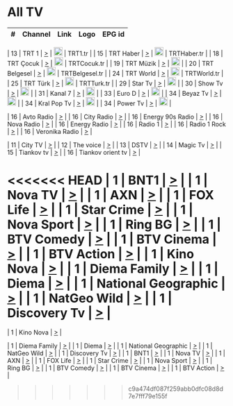 <h1>All TV</h1>

| #   | Channel        | Link  | Logo | EPG id |
|:---:|:--------------:|:-----:|:----:|:------:|

| 13  | TRT 1            | [>](https://tv-trt1.medya.trt.com.tr/master.m3u8) | <img height="20" src="https://i.imgur.com/j786OLG.png"/> | TRT1.tr |
| 15  | TRT Haber        | [>](https://tv-trthaber.medya.trt.com.tr/master.m3u8) | <img height="20" src="https://i.imgur.com/OVfo8Ab.png"/> | TRTHaber.tr |
| 18  | TRT Çocuk        | [>](https://tv-trtcocuk.medya.trt.com.tr/master.m3u8) | <img height="20" src="https://i.imgur.com/QLFmD6d.png"/> | TRTCocuk.tr |
| 19  | TRT Müzik        | [>](https://tv-trtmuzik.medya.trt.com.tr/master.m3u8) | <img height="20" src="https://i.imgur.com/fIVFCEd.png"/> |
| 20  | TRT Belgesel     | [>](https://tv-trtbelgesel.medya.trt.com.tr/master.m3u8) | <img height="20" src="https://i.imgur.com/MGO87pe.png"/> | TRTBelgesel.tr |
| 24  | TRT World        | [>](https://tv-trtworld.medya.trt.com.tr/master.m3u8) | <img height="20" src="https://i.imgur.com/JEA2xpv.png"/> | TRTWorld.tr |
| 25  | TRT Türk         | [>](https://tv-trtturk.medya.trt.com.tr/master.m3u8) | <img height="20" src="https://i.imgur.com/OSTOQNw.png"/> | TRTTurk.tr |
| 29  | Star Tv   | [>](https://dogus-live.daioncdn.net/startv/startv_360p.m3u8) | <img height="20" src="https://i.imgur.com/IebUZx1.png"/> |
| 30  | Show Tv     | [>](https://ciner-live.daioncdn.net/showtv/showtv.m3u8) | <img height="20" src="https://i.imgur.com/IebUZx1.png"/> |
| 31  | Kanal 7     | [>](https://kanal7-live.daioncdn.net/kanal7/kanal7.m3u8) | <img height="20" src="https://i.imgur.com/IebUZx1.png"/> |
| 33  | Euro D    | [>](https://www.youtube.com/user/KanalD/live) | <img height="20" src="https://i.imgur.com/IebUZx1.png"/> |
| 34  | Beyaz Tv     | [>](https://beyaztv-live.daioncdn.net/beyaztv/beyaztv.m3u8) | <img height="20" src="https://i.imgur.com/IebUZx1.png"/> |
| 34  | Kral Pop Tv     | [>](https://www.youtube.com/watch?v=GuFTuKoXepw) | <img height="20" src="https://i.imgur.com/IebUZx1.png"/> |
| 34  | Power Tv     | [>](https://livetv.powerapp.com.tr/powerTV/powerhd.smil/chunklist.m3u8) | <img height="20" src="https://i.imgur.com/IebUZx1.png"/> |

| 16  | Avto Radio | [>](http://stream.metacast.eu/avtoradio.mp3.m3u) |
| 16  | City Radio | [>](http://stream.metacast.eu/city.aac.m3u) |
| 16  | Energy 90s Radio | [>](http://stream.metacast.eu/energy-90s.m3u) |
| 16  | Nova Radio | [>](http://stream.metacast.eu/nova.aac.m3u) |
| 16  | Energy Radio | [>](http://stream.metacast.eu/nrj.aac.m3u) |
| 16  | Radio 1 | [>](http://stream.metacast.eu/radio1.aac.m3u) |
| 16  | Radio 1 Rock | [>](http://stream.metacast.eu/radio1rock.aac.m3u) |
| 16  | Veronika Radio | [>](http://stream.metacast.eu/veronika.aac.m3u) |

| 11  | City TV | [>](https://tv.city.bg/play/tshls/citytv/index.m3u8) |
| 12  | The voice | [>](https://bss1.neterra.tv/thevoice/thevoice.m3u8) |
| 13  | DSTV | [>](http://46.249.95.140:8081/hls/data.m3u8) |
| 14  | Magic Tv | [>](https://bss1.neterra.tv/magictv/magictv.m3u8) |
| 15  | Tiankov tv | [>](https://streamer103.neterra.tv/tiankov-folk/live.m3u8) |
| 16  | Tiankov orient tv | [>](https://streamer103.neterra.tv/tiankov-orient/live.m3u8) |

<<<<<<< HEAD
| 1 | BNT1 | [>](https://ymkaya.xyz:22724/tv/bnt1/playlist.m3u8?wmsAuthSign=c2VydmVyX3RpbWU9NS8xNi8yMDI1IDE6MDQ6MDkgUE0maGFzaF92YWx1ZT13ZlRNQ0s5bUFqSGdIdXplc21pUklRPT0mdmFsaWRtaW51dGVzPTYw) |
| 1 | Nova TV | [>](https://ymkaya.xyz:22724/tv/novatv/playlist.m3u8?wmsAuthSign=c2VydmVyX3RpbWU9NS8xNi8yMDI1IDE6MDQ6MjEgUE0maGFzaF92YWx1ZT1EcGpRVTBiamhRbTVOZzBGcDl2ZFh3PT0mdmFsaWRtaW51dGVzPTYw) |
| 1 | AXN | [>](https://ymkaya.xyz:22724/tv/axn/playlist.m3u8?wmsAuthSign=c2VydmVyX3RpbWU9NS8xNi8yMDI1IDE6MDQ6MzEgUE0maGFzaF92YWx1ZT15ZVgyaEhLblYwTWUvRmo1YjNMUnRnPT0mdmFsaWRtaW51dGVzPTYw) |
| 1 | FOX Life | [>](https://ymkaya.xyz:22724/tv/foxlife/playlist.m3u8?wmsAuthSign=c2VydmVyX3RpbWU9NS8xNi8yMDI1IDE6MDQ6NDEgUE0maGFzaF92YWx1ZT1xbVpTZjB5QVdBRDNSaFVYMzRaNkZ3PT0mdmFsaWRtaW51dGVzPTYw) |
| 1 | Star Crime | [>](https://ymkaya.xyz:22724/tv/foxcrime/playlist.m3u8?wmsAuthSign=c2VydmVyX3RpbWU9NS8xNi8yMDI1IDE6MDQ6NTEgUE0maGFzaF92YWx1ZT1UN0hqMUhvcFhMYmFoOVlIWUluMWtnPT0mdmFsaWRtaW51dGVzPTYw) |
| 1 | Nova Sport | [>](https://ymkaya.xyz:22724/tv/novasport/playlist.m3u8?wmsAuthSign=c2VydmVyX3RpbWU9NS8xNi8yMDI1IDE6MDU6MDQgUE0maGFzaF92YWx1ZT1iZzFsb3JhZ1V3SzR2aWZMamFwRWdnPT0mdmFsaWRtaW51dGVzPTYw) |
| 1 | Ring BG | [>](https://ymkaya.xyz:22724/tv/ringbg/playlist.m3u8?wmsAuthSign=c2VydmVyX3RpbWU9NS8xNi8yMDI1IDE6MDU6MTQgUE0maGFzaF92YWx1ZT1VcjE2MjNLRTZYWW90NGk3c0NxSnRnPT0mdmFsaWRtaW51dGVzPTYw) |
| 1 | BTV Comedy | [>](https://ymkaya.xyz:22724/tv/btvcomedy/playlist.m3u8?wmsAuthSign=c2VydmVyX3RpbWU9NS8xNi8yMDI1IDE6MDU6MjUgUE0maGFzaF92YWx1ZT14ZFIzWGdsWkFDdnUxNjVMZTh5TnRnPT0mdmFsaWRtaW51dGVzPTYw) |
| 1 | BTV Cinema | [>](https://ymkaya.xyz:22724/tv/btvcinema/playlist.m3u8?wmsAuthSign=c2VydmVyX3RpbWU9NS8xNi8yMDI1IDE6MDU6MzYgUE0maGFzaF92YWx1ZT0zN3RsbVRoeFM1NzIxOFR4WGhqWFJBPT0mdmFsaWRtaW51dGVzPTYw) |
| 1 | BTV Action | [>](https://ymkaya.xyz:22724/tv/btvaction/playlist.m3u8?wmsAuthSign=c2VydmVyX3RpbWU9NS8xNi8yMDI1IDE6MDU6NDYgUE0maGFzaF92YWx1ZT10SlFLNCtYemJ3L3REeWhJaFZEZzRBPT0mdmFsaWRtaW51dGVzPTYw) |
| 1 | Kino Nova | [>](https://ymkaya.xyz:22724/tv/kinonova/playlist.m3u8?wmsAuthSign=c2VydmVyX3RpbWU9NS8xNi8yMDI1IDE6MDU6NTUgUE0maGFzaF92YWx1ZT1Ra1crekZRdzIxUDlFRTZWM2dQQmNRPT0mdmFsaWRtaW51dGVzPTYw) |
| 1 | Diema Family | [>](https://ymkaya.xyz:22724/tv/diemafamily/playlist.m3u8?wmsAuthSign=c2VydmVyX3RpbWU9NS8xNi8yMDI1IDE6MDY6MDUgUE0maGFzaF92YWx1ZT10YTdoazJRd3lBSGlIdUxhc29sM0VBPT0mdmFsaWRtaW51dGVzPTYw) |
| 1 | Diema | [>](https://ymkaya.xyz:22724/tv/diema/playlist.m3u8?wmsAuthSign=c2VydmVyX3RpbWU9NS8xNi8yMDI1IDE6MDY6MTUgUE0maGFzaF92YWx1ZT13bnZVNksvQm5VTlMrT0VkSGY5RXF3PT0mdmFsaWRtaW51dGVzPTYw) |
| 1 | National Geographic | [>](https://ymkaya.xyz:22724/tv/natgeo/playlist.m3u8?wmsAuthSign=c2VydmVyX3RpbWU9NS8xNi8yMDI1IDE6MDY6MjUgUE0maGFzaF92YWx1ZT0xdUtJWmdxbUhjamtoTGpNYlZmekZ3PT0mdmFsaWRtaW51dGVzPTYw) |
| 1 | NatGeo Wild | [>](https://ymkaya.xyz:22724/tv/natgeowild/playlist.m3u8?wmsAuthSign=c2VydmVyX3RpbWU9NS8xNi8yMDI1IDE6MDY6MzQgUE0maGFzaF92YWx1ZT1QKzgwVzQybDFPWTBvWm5xWWQ1S09nPT0mdmFsaWRtaW51dGVzPTYw) |
| 1 | Discovery Tv | [>](https://ymkaya.xyz:22724/tv/discovery/playlist.m3u8?wmsAuthSign=c2VydmVyX3RpbWU9NS8xNi8yMDI1IDE6MDY6NDQgUE0maGFzaF92YWx1ZT1ZYVdtbW41VHpvcG9FMmVENHR3UWxBPT0mdmFsaWRtaW51dGVzPTYw) |
=======


| 1 | Kino Nova | [>](https://ymkaya.xyz:11336/tv/kinonova/playlist.m3u8?wmsAuthSign=c2VydmVyX3RpbWU9MS8yLzIwMjUgNDo0MDoyMCBBTSZoYXNoX3ZhbHVlPWlFS1FrWEtMMVRFM3l5YklUWUJQUHc9PSZ2YWxpZG1pbnV0ZXM9NjA=) |

| 1 | Diema Family | [>](https://ymkaya.xyz:11336/tv/diemafamily/playlist.m3u8?wmsAuthSign=c2VydmVyX3RpbWU9MS8yLzIwMjUgNDo0MDozMCBBTSZoYXNoX3ZhbHVlPUVUaTVKTldvZTF5WVVCM0YwL21kaXc9PSZ2YWxpZG1pbnV0ZXM9NjA=) |
| 1 | Diema | [>](https://ymkaya.xyz:11336/tv/diema/playlist.m3u8?wmsAuthSign=c2VydmVyX3RpbWU9MS8yLzIwMjUgNDo0MDo0MCBBTSZoYXNoX3ZhbHVlPVlYMWVJT2NuUjNpUTBsaytEUFFOS2c9PSZ2YWxpZG1pbnV0ZXM9NjA=) |
| 1 | National Geographic | [>](https://ymkaya.xyz:11336/tv/natgeo/playlist.m3u8?wmsAuthSign=c2VydmVyX3RpbWU9MS8yLzIwMjUgNDo0MTo0MSBBTSZoYXNoX3ZhbHVlPTJQTlVmcG5nYWx0M013eUhGRGxnd0E9PSZ2YWxpZG1pbnV0ZXM9NjA=) |
| 1 | NatGeo Wild | [>](https://ymkaya.xyz:11336/tv/natgeowild/playlist.m3u8?wmsAuthSign=c2VydmVyX3RpbWU9MS8yLzIwMjUgNDo0MTo1MSBBTSZoYXNoX3ZhbHVlPVl1OXZaTTliN0hGWEN3eDBYd1duNkE9PSZ2YWxpZG1pbnV0ZXM9NjA=) |
| 1 | Discovery Tv | [>](https://ymkaya.xyz:11336/tv/discovery/playlist.m3u8?wmsAuthSign=c2VydmVyX3RpbWU9MS8yLzIwMjUgNDo0MjowMSBBTSZoYXNoX3ZhbHVlPWtBQmdLNlY2RmQwWElzMVYzSDJyVkE9PSZ2YWxpZG1pbnV0ZXM9NjA=) |
| 1 | BNT1 | [>](https://ymkaya.xyz:11336/tv/bnt1/playlist.m3u8?wmsAuthSign=c2VydmVyX3RpbWU9MS8yLzIwMjUgNDozODozOCBBTSZoYXNoX3ZhbHVlPVVrMVlRQXpJWlhYeUh6ZFVpSC9NMUE9PSZ2YWxpZG1pbnV0ZXM9NjA=) |
| 1 | Nova TV | [>](https://ymkaya.xyz:11336/tv/novatv/playlist.m3u8?wmsAuthSign=c2VydmVyX3RpbWU9MS8yLzIwMjUgNDozODo0OCBBTSZoYXNoX3ZhbHVlPUVxQjh1a0ZzYkVGZU8zZDFGTzdreVE9PSZ2YWxpZG1pbnV0ZXM9NjA=) |
| 1 | AXN | [>](https://ymkaya.xyz:11336/tv/axn/playlist.m3u8?wmsAuthSign=c2VydmVyX3RpbWU9MS8yLzIwMjUgNDozODo1OCBBTSZoYXNoX3ZhbHVlPUpkWStGY1hkNXhaOVpPZ0thQ0FZL3c9PSZ2YWxpZG1pbnV0ZXM9NjA=) |
| 1 | FOX Life | [>](https://ymkaya.xyz:11336/tv/foxlife/playlist.m3u8?wmsAuthSign=c2VydmVyX3RpbWU9MS8yLzIwMjUgNDozOToxMCBBTSZoYXNoX3ZhbHVlPWt1ZDc1T3AzYlZDTjJnSy9TU0xJZlE9PSZ2YWxpZG1pbnV0ZXM9NjA=) |
| 1 | Star Crime | [>](https://ymkaya.xyz:11336/tv/foxcrime/playlist.m3u8?wmsAuthSign=c2VydmVyX3RpbWU9MS8yLzIwMjUgNDozOToyMCBBTSZoYXNoX3ZhbHVlPXIwVU45Nm9FR1l2enNkTG9TanBxbmc9PSZ2YWxpZG1pbnV0ZXM9NjA=) |
| 1 | Nova Sport | [>](https://ymkaya.xyz:11336/tv/novasport/playlist.m3u8?wmsAuthSign=c2VydmVyX3RpbWU9MS8yLzIwMjUgNDozOTozMCBBTSZoYXNoX3ZhbHVlPXlSZ0UxazVaM0xhSmc0NmR4T0c1T2c9PSZ2YWxpZG1pbnV0ZXM9NjA=) |
| 1 | Ring BG | [>](https://ymkaya.xyz:11336/tv/ringbg/playlist.m3u8?wmsAuthSign=c2VydmVyX3RpbWU9MS8yLzIwMjUgNDozOTo0MCBBTSZoYXNoX3ZhbHVlPTR4aUlFNHVUYWN4enY1WkVuOFZma2c9PSZ2YWxpZG1pbnV0ZXM9NjA=) |
| 1 | BTV Comedy | [>](https://ymkaya.xyz:11336/tv/btvcomedy/playlist.m3u8?wmsAuthSign=c2VydmVyX3RpbWU9MS8yLzIwMjUgNDozOTo1MCBBTSZoYXNoX3ZhbHVlPUtrMTJ2RHNTTUU1RFp1ZkVOdXFSK3c9PSZ2YWxpZG1pbnV0ZXM9NjA=) |
| 1 | BTV Cinema | [>](https://ymkaya.xyz:11336/tv/btvcinema/playlist.m3u8?wmsAuthSign=c2VydmVyX3RpbWU9MS8yLzIwMjUgNDozOTo1OSBBTSZoYXNoX3ZhbHVlPTZWcU9FZW56cG1NM1lrYy8xNE5NeHc9PSZ2YWxpZG1pbnV0ZXM9NjA=) |
| 1 | BTV Action | [>](https://ymkaya.xyz:11336/tv/btvaction/playlist.m3u8?wmsAuthSign=c2VydmVyX3RpbWU9MS8yLzIwMjUgNDo0MDoxMCBBTSZoYXNoX3ZhbHVlPUlDd0ErRkZVWThyMVZwR3c2REdGZ3c9PSZ2YWxpZG1pbnV0ZXM9NjA=) |
>>>>>>> c9a474df087f259abb0dfc08d8d7e7fff79e155f
